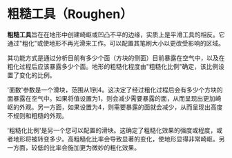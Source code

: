 # 粗糙工具（Roughen）

**粗糙工具**旨在在地形中创建崎岖或凹凸不平的边缘，实质上是平滑工具的相反。它通过"粗化"或使地形不再光滑来工作。可以配置其笔刷大小以更改受影响的区域。

其功能方式是通过分析目前有多少个面（方块的侧面）目前暴露在空气中，以及在粗化过程后应该暴露多少个面。地形的粗糙化程度由"粗糙化比例"确定，该比例设置了变化的比例。

'面数'参数是一个滑块，范围从1到4。这决定了经过粗化过程后会有多少个方块的面暴露在空气中。如果将值设置为1，则会减少需要暴露的面，从而呈现出更加崎岖的外观。另一方面，如果设置为4，则需要暴露的面就会减少，从而呈现出高度不规则和粗糙的外观。

'粗糙化比例'是另一个您可以配置的滑块。这确定了粗糙化效果的强度或程度，或者地形将被转变多少。高粗糙化比率会导致显著的变化，使地形显得非常崎岖。另一方面，较低的比率会施加更为微妙的粗化效果。